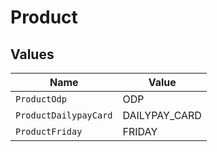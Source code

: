 # Product


## Values

| Name                  | Value                 |
| --------------------- | --------------------- |
| `ProductOdp`          | ODP                   |
| `ProductDailypayCard` | DAILYPAY_CARD         |
| `ProductFriday`       | FRIDAY                |